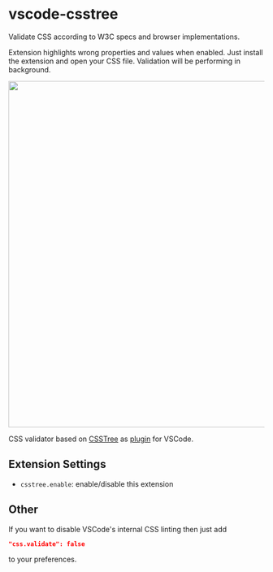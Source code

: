 # vscode-csstree

Validate CSS according to W3C specs and browser implementations.

Extension highlights wrong properties and values when enabled. Just install the extension and open your CSS file. Validation will be performing in background.

<img width="682" src="https://cloud.githubusercontent.com/assets/6654581/18788246/d0d4c7ca-81ae-11e6-9777-36806fd4cbfb.png">

CSS validator based on [CSSTree](https://github.com/csstree/validator) as [plugin](https://atom.io/packages/csstree-validator) for VSCode.

## Extension Settings

* `csstree.enable`: enable/disable this extension

## Other

If you want to disable VSCode's internal CSS linting then just add

```json
"css.validate": false
```
to your preferences.